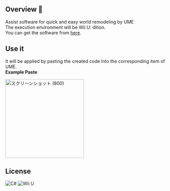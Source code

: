 ## Overview 👀

Assist software for quick and easy world remodeling by UME  
The execution environment will be Wii U: dition.  
You can get the software from [here](https://github.com/Pop-Apple/Universal-MC-Editor-Mod-Plus/releases/tag/wiiu).

## Use it

It will be applied by pasting the created code into the corresponding item of UME.  
**Example Paste**

<img width="246" alt="スクリーンショット (800)" src="https://user-images.githubusercontent.com/101918076/177020251-2f1b10e8-58e9-46ad-ae98-02f8ef47de13.png">

## License
![C#](https://img.shields.io/badge/c%23-%23239120.svg?style=for-the-badge&logo=c-sharp&logoColor=white)
![Wii U](https://img.shields.io/badge/Wii%20U-8B8B8B?style=for-the-badge&logo=wiiu&logoColor=white)

